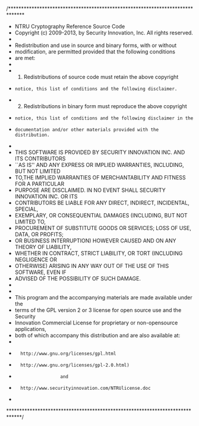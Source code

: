 /******************************************************************************
 * NTRU Cryptography Reference Source Code
 * Copyright (c) 2009-2013, by Security Innovation, Inc. All rights reserved. 
 *
 * Redistribution and use in source and binary forms, with or without
 * modification, are permitted provided that the following conditions
 * are met:
 *
 * 1.  Redistributions of source code must retain the above copyright
 *     notice, this list of conditions and the following disclaimer.
 * 2.  Redistributions in binary form must reproduce the above copyright
 *     notice, this list of conditions and the following disclaimer in the
 *     documentation and/or other materials provided with the distribution.
 *  
 * THIS SOFTWARE IS PROVIDED BY SECURITY INNOVATION INC. AND ITS CONTRIBUTORS 
 * ``AS IS'' AND ANY EXPRESS OR IMPLIED WARRANTIES, INCLUDING, BUT NOT LIMITED
 * TO,THE IMPLIED WARRANTIES OF MERCHANTABILITY AND FITNESS FOR A PARTICULAR
 * PURPOSE ARE DISCLAIMED. IN NO EVENT SHALL SECURITY INNOVATION INC. OR ITS
 * CONTRIBUTORS BE LIABLE FOR ANY DIRECT, INDIRECT, INCIDENTAL, SPECIAL,
 * EXEMPLARY, OR CONSEQUENTIAL DAMAGES (INCLUDING, BUT NOT LIMITED TO,
 * PROCUREMENT OF SUBSTITUTE GOODS OR SERVICES; LOSS OF USE, DATA, OR PROFITS;
 * OR BUSINESS INTERRUPTION) HOWEVER CAUSED AND ON ANY THEORY OF LIABILITY,
 * WHETHER IN CONTRACT, STRICT LIABILITY, OR TORT (INCLUDING NEGLIGENCE OR
 * OTHERWISE) ARISING IN ANY WAY OUT OF THE USE OF THIS SOFTWARE, EVEN IF
 * ADVISED OF THE POSSIBILITY OF SUCH DAMAGE.
 *
 *
 * This program and the accompanying materials are made available under the
 * terms of the GPL version 2 or 3 license for open source use and the Security
 * Innovation Commercial License for proprietary or non-opensource applications, 
 * both of which accompany this distribution and are also available at:
 *
 *       http://www.gnu.org/licenses/gpl.html   
 *       http://www.gnu.org/licenses/gpl-2.0.html)
 *                      and 
 *       http://www.securityinnovation.com/NTRUlicense.doc 
 *
 *****************************************************************************/
 
